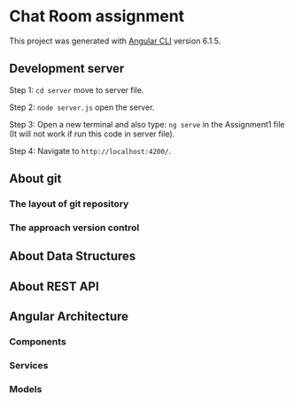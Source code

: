 # Chat Room assignment

This project was generated with [Angular CLI](https://github.com/angular/angular-cli) version 6.1.5.

## Development server

Step 1: `cd server` move to server file.

Step 2: `node server.js` open the server.

Step 3: Open a new terminal and also type: `ng serve` in the Assignment1 file (It will not work if run this code in server file).

Step 4: Navigate to `http://localhost:4200/`.

## About git

### The layout of git repository

### The approach version control

## About Data Structures

## About REST API	

## Angular Architecture

### Components
### Services
### Models

